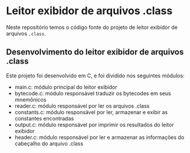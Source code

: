 # Leitor exibidor de arquivos .class

Neste repositório temos o código fonte do projeto de leitor exibidor de arquivos `.class`.

## Desenvolvimento do leitor exibidor de arquivos .class

Este projeto foi desenvolvido em C, e foi dividido nos seguintes módulos:

- main.c: módulo principal do leitor exibidor
- bytecode.c: módulo responsável traduzir os bytecodes em seus mnemônicos
- reader.c: módulo responsável por ler os arquivos .class
- constants.c: módulo responsável por ler, armazenar e exibir as constantes encontradas
- output.c: módulo responsável por imprimir os resultados do leitor exibidor
- header.c: módulo responsável por ler e armazenar as informações do cabeçalho do arquivo .class

